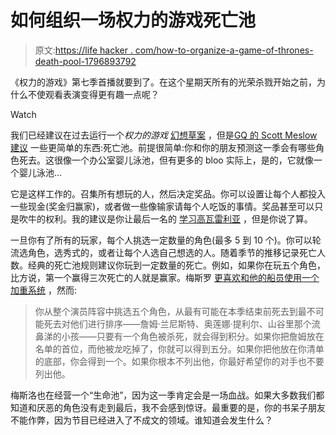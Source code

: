 # 如何组织一场权力的游戏死亡池

> 原文:[https://life hacker . com/how-to-organize-a-game-of-thrones-death-pool-1796893792](https://lifehacker.com/how-to-organize-a-game-of-thrones-death-pool-1796893792)

《权力的游戏》第七季首播就要到了。在这个星期天所有的光荣杀戮开始之前，为什么不使观看表演变得更有趣一点呢？

Watch

我们已经建议在过去运行一个*权力的游戏* [幻想草案](https://lifehacker.com/how-to-host-a-game-of-thrones-fantasy-league-draft-1772576573) ，但是[GQ 的 Scott Meslow 建议](http://www.gq.com/story/game-of-thrones-death-pool) 一些更简单的东西:死亡池。前提很简单:你和你的朋友预测这一季会有哪些角色死去。这很像一个办公室婴儿泳池，但有更多的 bloo 实际上，是的，它就像一个婴儿泳池...

它是这样工作的。召集所有想玩的人，然后决定奖品。你可以设置让每个人都投入一些现金(奖金归赢家)，或者做一些像输家请每个人吃饭的事情。奖品甚至可以只是吹牛的权利。我的建议是你让最后一名的 [学习高瓦雷利亚](https://www.duolingo.com/course/hv/en/Learn-High-Valyrian-Online) ，但是你说了算。

一旦你有了所有的玩家，每个人挑选一定数量的角色(最多 5 到 10 个)。你可以轮流选角色，选秀式的，或者让每个人选自己想选的人。随着季节的推移记录死亡人数。经典的死亡池规则建议你玩到一定数量的死亡。例如，如果你在玩五个角色，比方说，第一个赢得三次死亡的人就是赢家。梅斯罗 [更喜欢和他的船员使用一个加重系统](http://www.gq.com/story/game-of-thrones-death-pool) ，然而:

> 你从整个演员阵容中挑选五个角色，从最有可能在本季结束前死去到最不可能死去对他们进行排序——詹姆·兰尼斯特、奥莲娜·提利尔、山谷里那个流鼻涕的小孩——只要有一个角色被杀死，就会得到积分。如果你把詹姆放在名单的首位，而他被龙吃掉了，你就可以得到五分。如果你把他放在你清单的底部，你会得到一个。如果你根本不列出他，你最好希望你的对手也不要列出他。

梅斯洛也在经营一个“生命池”，因为这一季肯定会是一场血战。如果大多数我们都知道和厌恶的角色没有走到最后，我不会感到惊讶。最重要的是，你的书呆子朋友不能作弊，因为节目已经进入了不成文的领域。谁知道会发生什么？